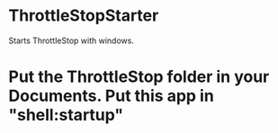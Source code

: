 # ThrottleStopStarter

Starts ThrottleStop with windows.

# Put the ThrottleStop folder in your Documents. Put this app in "shell:startup"
